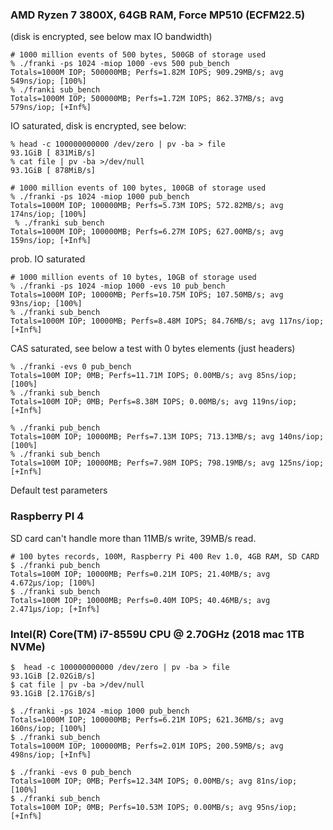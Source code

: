 ### AMD Ryzen 7 3800X, 64GB RAM, Force MP510 (ECFM22.5)

(disk is encrypted, see below max IO bandwidth)

```
# 1000 million events of 500 bytes, 500GB of storage used
% ./franki -ps 1024 -miop 1000 -evs 500 pub_bench
Totals=1000M IOP; 500000MB; Perfs=1.82M IOPS; 909.29MB/s; avg 549ns/iop; [100%]     
% ./franki sub_bench
Totals=1000M IOP; 500000MB; Perfs=1.72M IOPS; 862.37MB/s; avg 579ns/iop; [+Inf%]  
```

IO saturated, disk is encrypted, see below:

```
% head -c 100000000000 /dev/zero | pv -ba > file
93.1GiB [ 831MiB/s]
% cat file | pv -ba >/dev/null
93.1GiB [ 878MiB/s]
```

```
# 1000 million events of 100 bytes, 100GB of storage used
% ./franki -ps 1024 -miop 1000 pub_bench
Totals=1000M IOP; 100000MB; Perfs=5.73M IOPS; 572.82MB/s; avg 174ns/iop; [100%]     
 % ./franki sub_bench                    
Totals=1000M IOP; 100000MB; Perfs=6.27M IOPS; 627.00MB/s; avg 159ns/iop; [+Inf%] 
```

prob. IO saturated

```
# 1000 million events of 10 bytes, 10GB of storage used
% ./franki -ps 1024 -miop 1000 -evs 10 pub_bench
Totals=1000M IOP; 10000MB; Perfs=10.75M IOPS; 107.50MB/s; avg 93ns/iop; [100%]     
% ./franki sub_bench                            
Totals=1000M IOP; 10000MB; Perfs=8.48M IOPS; 84.76MB/s; avg 117ns/iop; [+Inf%]     
```

CAS saturated, see below a test with 0 bytes elements (just headers)

```
% ./franki -evs 0 pub_bench
Totals=100M IOP; 0MB; Perfs=11.71M IOPS; 0.00MB/s; avg 85ns/iop; [100%]     
% ./franki sub_bench
Totals=100M IOP; 0MB; Perfs=8.38M IOPS; 0.00MB/s; avg 119ns/iop; [+Inf%]
```

```
% ./franki pub_bench
Totals=100M IOP; 10000MB; Perfs=7.13M IOPS; 713.13MB/s; avg 140ns/iop; [100%]    
% ./franki sub_bench
Totals=100M IOP; 10000MB; Perfs=7.98M IOPS; 798.19MB/s; avg 125ns/iop; [+Inf%]
```
Default test parameters

### Raspberry PI 4

SD card can't handle more than 11MB/s write, 39MB/s read.

```
# 100 bytes records, 100M, Raspberry Pi 400 Rev 1.0, 4GB RAM, SD CARD
$ ./franki pub_bench
Totals=100M IOP; 10000MB; Perfs=0.21M IOPS; 21.40MB/s; avg 4.672µs/iop; [100%]
$ ./franki sub_bench
Totals=100M IOP; 10000MB; Perfs=0.40M IOPS; 40.46MB/s; avg 2.471µs/iop; [+Inf%]
```


### Intel(R) Core(TM) i7-8559U CPU @ 2.70GHz (2018 mac 1TB NVMe)

```
$  head -c 100000000000 /dev/zero | pv -ba > file
93.1GiB [2.02GiB/s]
$ cat file | pv -ba >/dev/null
93.1GiB [2.17GiB/s]
```

```
$ ./franki -ps 1024 -miop 1000 pub_bench
Totals=1000M IOP; 100000MB; Perfs=6.21M IOPS; 621.36MB/s; avg 160ns/iop; [100%]
$ ./franki sub_bench
Totals=1000M IOP; 100000MB; Perfs=2.01M IOPS; 200.59MB/s; avg 498ns/iop; [+Inf%]

```

```
$ ./franki -evs 0 pub_bench
Totals=100M IOP; 0MB; Perfs=12.34M IOPS; 0.00MB/s; avg 81ns/iop; [100%]
$ ./franki sub_bench
Totals=100M IOP; 0MB; Perfs=10.53M IOPS; 0.00MB/s; avg 95ns/iop; [+Inf%]
```
